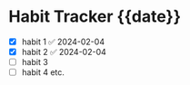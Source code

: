 # Habit Tracker {{date}} 
- [x] habit 1 ✅ 2024-02-04
- [x] habit 2 ✅ 2024-02-04
- [ ] habit 3 
- [ ] habit 4 etc.